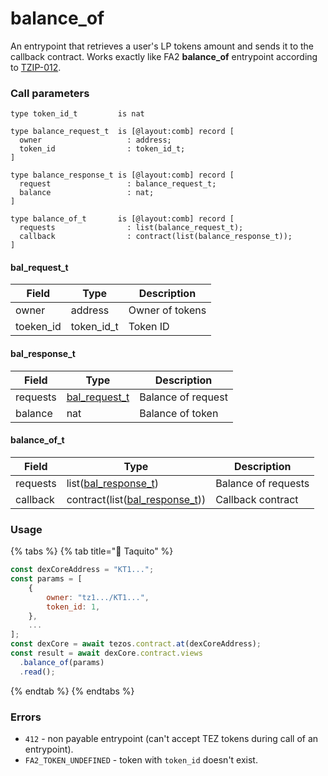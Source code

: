 # balance\_of

An entrypoint that retrieves a user's LP tokens amount and sends it to the callback contract. Works exactly like FA2 **balance\_of** entrypoint according to [TZIP-012](https://gitlab.com/tezos/tzip/-/blob/master/proposals/tzip-12/tzip-12.md).

### Call parameters

```pascaligo
type token_id_t         is nat

type balance_request_t  is [@layout:comb] record [
  owner                   : address;
  token_id                : token_id_t;
]

type balance_response_t is [@layout:comb] record [
  request                 : balance_request_t;
  balance                 : nat;
]

type balance_of_t       is [@layout:comb] record [
  requests                : list(balance_request_t);
  callback                : contract(list(balance_response_t));
]
```

#### bal\_request\_t

| Field      | Type         | Description     |
| ---------- | ------------ | --------------- |
| owner      | address      | Owner of tokens |
| toeken\_id | token\_id\_t | Token ID        |

#### bal\_response\_t

| Field    | Type                                                 | Description        |
| -------- | ---------------------------------------------------- | ------------------ |
| requests | [bal\_request\_t](balance\_of.md#bal\_request\_type) | Balance of request |
| balance  | nat                                                  | Balance of token   |

#### balance\_of\_t

| Field    | Type                                                                   | Description         |
| -------- | ---------------------------------------------------------------------- | ------------------- |
| requests | list([bal\_response\_t](balance\_of.md#bal\_response\_type))           | Balance of requests |
| callback | contract(list([bal\_response\_t](balance\_of.md#bal\_response\_type))) | Callback contract   |

### Usage

{% tabs %}
{% tab title="🌮 Taquito" %}
```javascript
const dexCoreAddress = "KT1...";
const params = [
    {
        owner: "tz1.../KT1...",
        token_id: 1,
    },
    ...
];
const dexCore = await tezos.contract.at(dexCoreAddress);
const result = await dexCore.contract.views
  .balance_of(params)
  .read();
```
{% endtab %}
{% endtabs %}

### Errors

* `412` - non payable entrypoint (can't accept TEZ tokens during call of an entrypoint).
* `FA2_TOKEN_UNDEFINED` - token with `token_id` doesn't exist.
